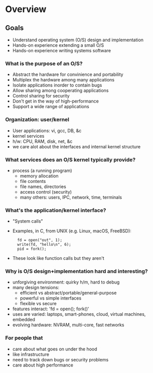 # Overview

## Goals

- Understand operating system (O/S) design and implementation
- Hands-on experience extending a small O/S
- Hands-on experience writing systems software

### What is the purpose of an O/S?

- Abstract the hardware for convinience and portability
- Multiplex the hardware among many applications
- Isolate applications inorder to contain bugs
- Allow sharing among cooperating applications
- Control sharing for security
- Don't get in the way of high-performance
- Support a wide range of applications

### Organization: user/kernel

- User applications: vi, gcc, DB, &c
- kernel services
- h/w: CPU, RAM, disk, net, &c
- we care alot about the interfaces and internal kernel structure

### What services does an O/S kernel typically provide?

- process (a running program)
  - memory allocation
  - file contents
  - file names, directories
  - access control (security)
  - many others: users, IPC, network, time, terminals

### What's the application/kernel interface?

- "System calls"
- Examples, in C, from UNIX (e.g. Linux, macOS, FreeBSD):

        fd = open("out", 1);
        write(fd, "hello\n", 6);
        pid = fork();

- These look like function calls but they aren't

### Why is O/S design+implementation hard and interesting?

- unforgiving environment: quirky h/m, hard to debug
- many design tensions:
  - efficient vs abstract/portable/general-purpose
  - powerful vs simple interfaces
  - flexible vs secure
- features interact: 'fd = open(); fork()'
- uses are varied: laptops, smart-phones, cloud, virtual machines, embedded
- evolving hardware: NVRAM, multi-core, fast networks

### For people that

- care about what goes on under the hood
- like infrastructure
- need to track down bugs or security problems
- care about high performance
